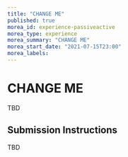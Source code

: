 ```yaml
---
title: "CHANGE ME"
published: true
morea_id: experience-passiveactive
morea_type: experience
morea_summary: "CHANGE ME"
morea_start_date: "2021-07-15T23:00"
morea_labels:
---
```


# CHANGE ME

TBD

## Submission Instructions

TBD
